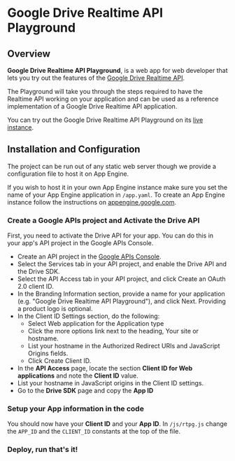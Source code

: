 # Google Drive Realtime API Playground

## Overview

**Google Drive Realtime API Playground**, is a web app for web developer that lets you try out the features of the [Google Drive Realtime API](https://developers.google.com/drive/realtime).

The Playground will take you through the steps required to have the Realtime API working on your application and can be used as a reference implementation of a Google Drive Realtime API application.

You can try out the Google Drive Realtime API Playground on its [live instance](https://realtimeplayground.appspot.com).

## Installation and Configuration

The project can be run out of any static web server though we provide a configuration file to host it on App Engine.

If you wish to host it in your own App Engine instance make sure you set the name of your App Engine application in `/app.yaml`. To create an App Engine instance follow the instructions on [appengine.google.com](https://appengine.google.com).

### Create a Google APIs project and Activate the Drive API

First, you need to activate the Drive API for your app. You can do this in your app's API project in the Google APIs Console.

- Create an API project in the [Google APIs Console](https://developers.google.com/console).
- Select the Services tab in your API project, and enable the Drive API and the Drive SDK.
- Select the API Access tab in your API project, and click Create an OAuth 2.0 client ID.
- In the Branding Information section, provide a name for your application (e.g. "Google Drive Realtime API Playground"), and click Next. Providing a product logo is optional.
- In the Client ID Settings section, do the following:
  - Select Web application for the Application type
  - Click the more options link next to the heading, Your site or hostname.
  - List your hostname in the Authorized Redirect URIs and JavaScript Origins fields.
  - Click Create Client ID.
- In the **API Access** page, locate the section **Client ID for Web applications** and note the **Client ID** value.
- List your hostname in JavaScript origins in the Client ID settings.
- Go to the **Drive SDK** page and copy the **App ID**


### Setup your App information in the code

You should now have your **Client ID** and your **App ID**. In `/js/rtpg.js` change the `APP_ID` and the `CLIENT_ID` constants at the top of the file.

### Deploy, run that's it!